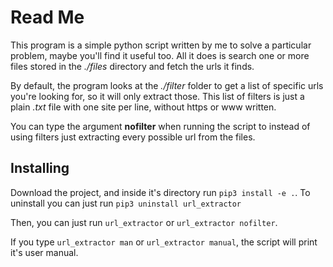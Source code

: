 # Read Me
This program is a simple python script written by me to solve a particular problem, maybe you'll find it useful too. All it does is search one or more files stored in the *./files* directory and fetch the urls it finds. 

By default, the program looks at the *./filter* folder to get a list of specific urls you're looking for, so it will only extract those. This list of filters is just a plain *.txt* file with one site per line, without https or www written. 

You can type the argument **nofilter** when running the script to instead of using filters just extracting every possible url from the files.

## Installing
Download the project, and inside it's directory run `pip3 install -e .`. To uninstall you can just run `pip3 uninstall url_extractor`

Then, you can just run `url_extractor` or  `url_extractor nofilter`.

If you type `url_extractor man` or `url_extractor manual`, the script will print it's user manual.